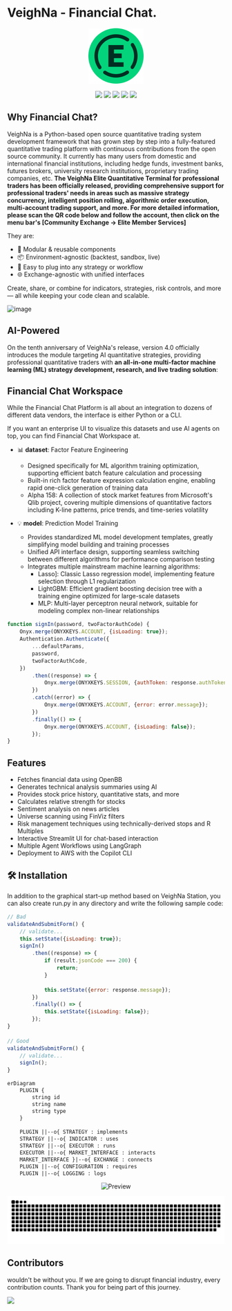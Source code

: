 # VeighNa - Financial Chat.

<p align="center">
  <img src ="https://raw.githubusercontent.com/Expensify/App/main/web/favicon.png"/>
</p>

<p align="center">
    <img src ="https://img.shields.io/badge/version-4.0.0-blueviolet.svg"/>
    <img src ="https://img.shields.io/badge/platform-windows|linux|macos-yellow.svg"/>
    <img src ="https://img.shields.io/badge/python-3.10|3.11|3.12|3.13-blue.svg" />
    <img src ="https://img.shields.io/github/actions/workflow/status/Financial Chat/Financial Chat/pythonapp.yml?branch=master"/>
    <img src ="https://img.shields.io/github/license/Financial Chat/Financial Chat.svg?color=orange"/>
</p>


## Why Financial Chat?
VeighNa is a Python-based open source quantitative trading system development framework that has grown step by step into a fully-featured quantitative trading platform with continuous contributions from the open source community. It currently has many users from domestic and international financial institutions, including hedge funds, investment banks, futures brokers, university research institutions, proprietary trading companies, etc. **The VeighNa Elite Quantitative Terminal for professional traders has been officially released, providing comprehensive support for professional traders' needs in areas such as massive strategy concurrency, intelligent position rolling, algorithmic order execution, multi-account trading support, and more. For more detailed information, please scan the QR code below and follow the account, then click on the menu bar's [Community Exchange -> Elite Member Services]**

They are:
- 🔌 Modular & reusable components
- 📦 Environment-agnostic (backtest, sandbox, live)
- 🧩 Easy to plug into any strategy or workflow
- 🌐 Exchange-agnostic with unified interfaces

Create, share, or combine for indicators, strategies, risk controls, and more — all while keeping your code clean and scalable.

![image](https://github.com/user-attachments/assets/3c9e3e92-9255-414b-ac62-d0e3cdabff40)

## AI-Powered

On the tenth anniversary of VeighNa's release, version 4.0 officially introduces the module targeting AI quantitative strategies, providing professional quantitative traders with **an all-in-one multi-factor machine learning (ML) strategy development, research, and live trading solution**:

## Financial Chat Workspace

While the Financial Chat Platform is all about an integration to dozens of different data vendors, the interface is either Python or a CLI.

If you want an enterprise UI to visualize this datasets and use AI agents on top, you can find Financial Chat Workspace at.

* :bar_chart: **dataset**: Factor Feature Engineering

    * Designed specifically for ML algorithm training optimization, supporting efficient batch feature calculation and processing
    * Built-in rich factor feature expression calculation engine, enabling rapid one-click generation of training data
    * Alpha 158: A collection of stock market features from Microsoft's Qlib project, covering multiple dimensions of quantitative factors including K-line patterns, price trends, and time-series volatility

* :bulb: **model**: Prediction Model Training

    * Provides standardized ML model development templates, greatly simplifying model building and training processes
    * Unified API interface design, supporting seamless switching between different algorithms for performance comparison testing
    * Integrates multiple mainstream machine learning algorithms:
        * Lasso]: Classic Lasso regression model, implementing feature selection through L1 regularization
        * LightGBM: Efficient gradient boosting decision tree with a training engine optimized for large-scale datasets
        * MLP: Multi-layer perceptron neural network, suitable for modeling complex non-linear relationships



```js
function signIn(password, twoFactorAuthCode) {
    Onyx.merge(ONYXKEYS.ACCOUNT, {isLoading: true});
    Authentication.Authenticate({
        ...defaultParams,
        password,
        twoFactorAuthCode,
    })
        .then((response) => {
            Onyx.merge(ONYXKEYS.SESSION, {authToken: response.authToken});
        })
        .catch((error) => {
            Onyx.merge(ONYXKEYS.ACCOUNT, {error: error.message});
        })
        .finally(() => {
            Onyx.merge(ONYXKEYS.ACCOUNT, {isLoading: false});
        });
}
```

## Features

- Fetches financial data using OpenBB
- Generates technical analysis summaries using AI
- Provides stock price history, quantitative stats, and more
- Calculates relative strength for stocks
- Sentiment analysis on news articles
- Universe scanning using FinViz filters
- Risk management techniques using technically-derived stops and R Multiples
- Interactive Streamlit UI for chat-based interaction
- Multiple Agent Workflows using LangGraph
- Deployment to AWS with the Copilot CLI

## 🛠️ Installation

In addition to the graphical start-up method based on VeighNa Station, you can also create run.py in any directory and write the following sample code:

```javascript
// Bad
validateAndSubmitForm() {
    // validate...
    this.setState({isLoading: true});
    signIn()
        .then((response) => {
            if (result.jsonCode === 200) {
                return;
            }

            this.setState({error: response.message});
        })
        .finally(() => {
            this.setState({isLoading: false});
        });
}

// Good
validateAndSubmitForm() {
    // validate...
    signIn();
}
```

```mermaid
erDiagram
    PLUGIN {
        string id
        string name
        string type
    }

    PLUGIN ||--o{ STRATEGY : implements
    STRATEGY ||--o{ INDICATOR : uses
    STRATEGY ||--o{ EXECUTOR : runs
    EXECUTOR ||--o{ MARKET_INTERFACE : interacts
    MARKET_INTERFACE }|--o{ EXCHANGE : connects
    PLUGIN ||--o{ CONFIGURATION : requires
    PLUGIN ||--o{ LOGGING : logs
```



<p align="center">
    <img src="https://minkxx-spotify-readme.vercel.app/api?theme=dark&rainbow=true&scan=true&spin=True" alt="Preview">
</p>

<p align="center">
  <img src="https://github.com/tarikmanoar/tarikmanoar/raw/output/github-snake-dark.svg" alt="snake"></center>
</p>

## Contributors

 wouldn't be  without you. If we are going to disrupt financial industry, every contribution counts. Thank you for being part of this journey.

<a href="https://github.com/Financial Chat-finance/Financial Chat/graphs/contributors">
   <img src="https://contributors-img.web.app/image?repo=Financial Chat-finance/Financial Chat" width="800"/>
</a>

